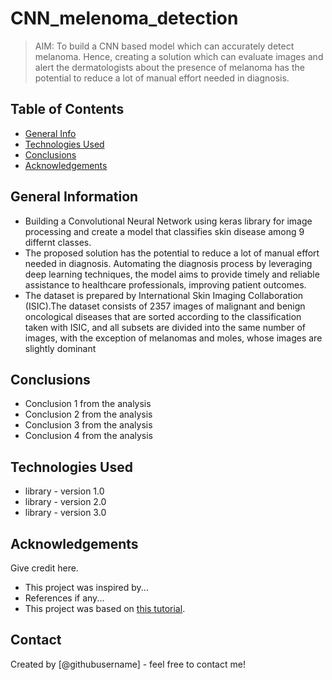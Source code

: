 # CNN_melenoma_detection

>  AIM: To build a CNN based model which can accurately detect melanoma. Hence, creating a solution which can evaluate images and alert the dermatologists about the presence of melanoma has the potential to reduce a lot of manual effort needed in diagnosis.


## Table of Contents
* [General Info](#general-information)
* [Technologies Used](#technologies-used)
* [Conclusions](#conclusions)
* [Acknowledgements](#acknowledgements)


## General Information
- Building a Convolutional Neural Network using keras library for image processing and create a model that classifies skin disease among 9 differnt classes. 
- The proposed solution has the potential to reduce a lot of manual effort needed in diagnosis. Automating the diagnosis process by leveraging deep learning techniques, the model aims to provide timely and reliable assistance to healthcare professionals, improving patient outcomes.
- The dataset is prepared by International Skin Imaging Collaboration (ISIC).The dataset consists of 2357 images of malignant and benign oncological diseases that are sorted according to the classification taken with ISIC, and all subsets are divided into the same number of images, with the exception of melanomas and moles, whose images are slightly dominant



## Conclusions
- Conclusion 1 from the analysis
- Conclusion 2 from the analysis
- Conclusion 3 from the analysis
- Conclusion 4 from the analysis

<!-- You don't have to answer all the questions - just the ones relevant to your project. -->


## Technologies Used
- library - version 1.0
- library - version 2.0
- library - version 3.0

<!-- As the libraries versions keep on changing, it is recommended to mention the version of library used in this project -->

## Acknowledgements
Give credit here.
- This project was inspired by...
- References if any...
- This project was based on [this tutorial](https://www.example.com).


## Contact
Created by [@githubusername] - feel free to contact me!


<!-- Optional -->
<!-- ## License -->
<!-- This project is open source and available under the [... License](). -->

<!-- You don't have to include all sections - just the one's relevant to your project -->

